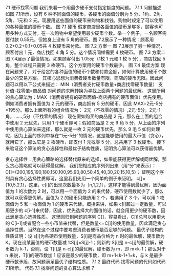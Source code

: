 
7.1 硬币找零问题
我们来看一个用最少硬币支付指定额度的问题。
7.1.1 问题描述
如图 7.1所示，设有 6 种不同面值的硬币，各硬币的面值分别为 5 分、1角、2角、5角、1元和 2 元。现要用这些面值的硬币来购物和找钱。购物时规定了可以使用的各种面值的硬币个数。
图 7.1 硬币
假定商店里各面值的硬币足够多，顾客也可用多种方式支付。在一次购物中希望使用最少硬币个数。举一个例子，一名顾客需要付款 0.55元，但她身上没有 5 角的硬币。图 7.2展示了一种情况：顾客用 0.2+0.2+0.1+0.05共 4 枚硬币来付款。
图 7.2 方案一
图 7.3展示了另一种情况，顾客付出 1 元，商店找回 4 角 5 分。这个情况同样需要 4 枚硬币。
图 7.3 方案二
图 7.4展示了最佳情况。如果顾客付出 1.05元（1枚 1 元和 1 枚 5 分），商店找回 5 角，整个过程只需要 3 枚硬币。这个方案用的硬币个数最少。
图 7.4 最佳方案
现在问题来了，对于给定的各种面值的硬币个数和付款金额，如何计算使用硬币个数最少的交易方案。
其核心思想为消费者硬币数量有限，商店的硬币无限。因此问题可以用以下公式来描述：
MIN（消费者支付硬币数量+商店找零硬币数量）
支付值-找零值=商品值
对问题的求解转换为寻找上面两个问题的最优解。
这里所用的贪心算法为：MAX（消费者拥有的硬币面值-商店拥有的硬币面值）优先使用。
例如消费者拥有面值为 2 元的硬币，商店拥有 5 分的硬币，因此 MAX=2元-5分=195分。那么上面所有的组合情况为：
2元（不找零的情况）,2元-5分，2元-1角，……,5分（不找零的情况）
现在假如购买的商品是 2 元，那么在上面的组合中使用 2 元优先，只用 1 个硬币即可；假如商品是 2 元 9 角 5 分，从上面的序列中使用贪心算法来选择，那么就是一枚 2 元的硬币优先，那么 9 毛 5 如何处理呢，因为上面的序列中存在“1元-5分”的情况，这是能够使用的最大币值（贪心），就用它了，那么它是 2 枚硬币，即支付 1 元找零 5 分，总共用了 3 枚硬币。
接下来验证这个算法的贪心选择性和最优子结构性质，证明贪心算法可以获得最优解。


贪心选择性：用贪心策略的选择替代原来的选择，如果能获得更优解或同优解，那么贪心策略就可以获得最优解。
我们把相应的序列列出来（用“分”来表示）：
C[]={200,195,190,180,150,100,95,90,80,50,45,40,30,20,15,10,5}；
证明这个序列具有贪心选择性质即可，这里我们先用一个简单的例子来证明。
c[]={10,5,2,1}，这里，c[i]的出现次数最多为｛n,1,2,1｝，这样才能得到最优解，因为面值为 1 的次数为 2 时，可以用一个面值为 2 的来代替，硬币使用数就少了，那么就可以获得更优解。面值为 2 的硬币只能选用 2 个，若选用了 3 个，可以用 1 枚面值为 5 和一枚面值为 1 的硬币来代替。概括来讲，如果 c[i]超过一定数量，可以用更少的 c[i-1]来代替，因此，优先选择大的面值的话，就会用更少的硬币数，因此满足贪心选择性质。
这里回归到问题的序列 C[]，容易看出，C[i]总可以用更大的 C[i-1]或者配合一些小币值来代替，但是数量<=C[i]的使用数量，因此满足贪心选择性质。当然在这个过程中要考虑消费者硬币是否足够的问题。
最优子结构的性质证明：设 s[i]为各硬币使用数量，S[i]是商品价格为 n 时的最优解，硬币数为 K。现在设某面值的硬币数量减 1:S[j]=S[j]-1；则新的 S[i]是 n-c[j]的最优解，硬币数为 k-1，否则，设 T[i]是 n-c[j]的最优解，硬币数为 m，即 m<k-1；那么对于 n 来说，T[i]的硬币数加 1 应该是最少的硬币数，即 m+1<k-1+1=k，与 k 是最少硬币数矛盾，故问题满足最优子结构性质。
7.1.2 最终代码
找零问题的代码如代码 7.1所示。
代码 7.1 找零问题的贪心算法求解
7
